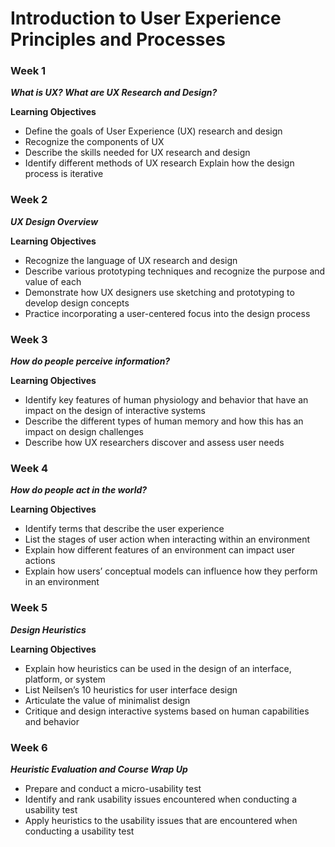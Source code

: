 # Introduction to User Experience Principles and Processes

### Week 1

**_What is UX? What are UX Research and Design?_**

**Learning Objectives**
- Define the goals of User Experience (UX) research and design
- Recognize the components of UX
- Describe the skills needed for UX research and design
- Identify different methods of UX research
Explain how the design process is iterative

### Week 2

**_UX Design Overview_**

**Learning Objectives**
- Recognize the language of UX research and design
- Describe various prototyping techniques and recognize the purpose and value of each
- Demonstrate how UX designers use sketching and prototyping to develop design concepts
- Practice incorporating a user-centered focus into the design process

### Week 3 

**_How do people perceive information?_**

**Learning Objectives**
- Identify key features of human physiology and behavior that have an impact on the design of interactive systems
- Describe the different types of human memory and how this has an impact on design challenges
- Describe how UX researchers discover and assess user needs

### Week 4

**_How do people act in the world?_**


**Learning Objectives**
- Identify terms that describe the user experience
- List the stages of user action when interacting within an environment
- Explain how different features of an environment can impact user actions
- Explain how users’ conceptual models can influence how they perform in an environment

### Week 5

**_Design Heuristics_**

**Learning Objectives**
- Explain how heuristics can be used in the design of an interface, platform, or system
- List Neilsen’s 10 heuristics for user interface design
- Articulate the value of minimalist design
- Critique and design interactive systems based on human capabilities and behavior

### Week 6

**_Heuristic Evaluation and Course Wrap Up_**


- Prepare and conduct a micro-usability test
- Identify and rank usability issues encountered when conducting a usability test
- Apply heuristics to the usability issues that are encountered when conducting a usability test
